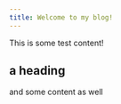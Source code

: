 ```yaml
---
title: Welcome to my blog!
---
```


This is some test content!

## a heading
and some content as well

